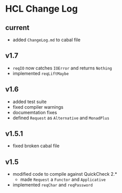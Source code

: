 # HCL Change Log

## current

* added `ChangeLog.md` to cabal file

## v1.7

* `reqIO` now catches `IOError` and returns `Nothing`
* implemented `reqLiftMaybe`

## v1.6

* added test suite
* fixed compiler warnings
* documemtation fixes
* defined `Request` as `Alternative` and `MonadPlus`

## v1.5.1

* fixed broken cabal file

## v1.5

* modified code to compile against QuickCheck 2.*
  * made `Request` a `Functor` and `Applicative`
* implemented `reqChar` and `reqPassword`
